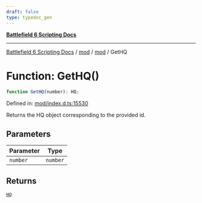 ```yaml
---
draft: false
type: typedoc_gen
---
```


[**Battlefield 6 Scripting Docs**](../../../_index.md)

***

[Battlefield 6 Scripting Docs](../../../_index.md) / [mod](../../_index.md) / [mod](../_index.md) / GetHQ

# Function: GetHQ()

```ts
function GetHQ(number): HQ;
```

Defined in: [mod/index.d.ts:15530](https://github.com/battlefield-portal-community/portal-docs/blob/ff09b2690670f74de7e97198022e5a97ff1161ff/generators/santiago/mod/index.d.ts#L15530)

Returns the HQ object corresponding to the provided id.

## Parameters

| Parameter | Type |
| ------ | ------ |
| `number` | `number` |

## Returns

[`HQ`](../HQ/_index.md)
